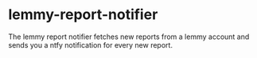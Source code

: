 # lemmy-report-notifier
The lemmy report notifier fetches new reports from a lemmy account and sends you a ntfy notification for every new report. 
